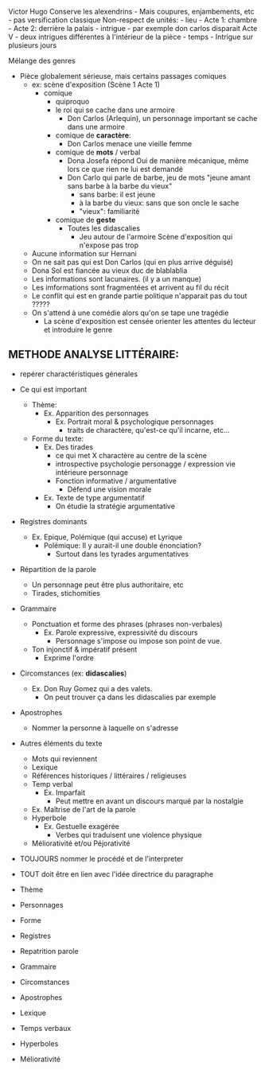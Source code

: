 Victor Hugo
Conserve les alexendrins
    - Mais coupures, enjambements, etc
    - pas versification classique
Non-respect de unités:
    - lieu
        - Acte 1: chambre
        - Acte 2: derrière la palais
    - intrigue
        - par exemple don carlos disparait Acte V
        - deux intrigues différentes à l'intérieur de la pièce
    - temps
        - Intrigue sur plusieurs jours

Mélange des genres
- Pièce globalement sérieuse, mais certains passages comiques
    - ex: scène d'exposition (Scène 1 Acte 1)
        - comique
            - quiproquo
            - le roi qui se cache dans une armoire
                - Don Carlos (Arlequin), un personnage important se cache dans une armoire
            - comique de **caractère**:
                - Don Carlos menace une vieille femme
            - comique de **mots** / verbal
                - Dona Josefa répond Oui de manière mécanique, même lors ce que rien ne lui est demandé
                - Don Carlo qui parle de barbe, jeu de mots "jeune amant sans barbe à la barbe du vieux"
                    - sans barbe: il est jeune
                    - à la barbe du vieux: sans que son oncle le sache
                    - "vieux": familiarité
            - comique de **geste**
                - Toutes les didascalies
                    - Jeu autour de l'armoire
Scène d'exposition qui n'expose pas trop
    - Aucune information sur Hernani
    - On ne sait pas qui est Don Carlos (qui en plus arrive déguisé)
    - Dona Sol est fiancée au vieux duc de blablablia
    - Les informations sont lacunaires. (il y a un manque)
    - Les imformations sont fragmentées et arrivent au fil du récit
    - Le conflit qui est en grande partie politique n'apparait pas du tout ?????
    - On s'attend à une comédie alors qu'on se tape une tragédie
        - La scène d'exposition est censée orienter les attentes du lecteur et introduire le genre

## METHODE ANALYSE LITTÉRAIRE:
- repérer charactéristiques génerales
- Ce qui est important
  - Thème:
    - Ex. Apparition des personnages
      - Ex. Portrait moral & psychologique personnages
        - traits de charactère, qu'est-ce qu'il incarne, etc...
  - Forme du texte:
    - Ex. Des tirades
      - ce qui met X charactère au centre de la scène
      - introspective psychologie personagge / expression vie intérieure personnage
      - Fonction informative / argumentative
        - Défend une vision morale
    - Ex. Texte de type argumentatif
      - On étudie la stratégie argumentative
- Registres dominants
  - Ex. Epique, Polémique (qui accuse) et Lyrique
    - Polémique: Il y aurait-il une double énonciation?
      - Surtout dans les tyrades argumentatives
- Répartition de la parole
  - Un personnage peut être plus authoritaire, etc
  - Tirades, stichomities
- Grammaire
  - Ponctuation et forme des phrases (phrases non-verbales)
    - Ex. Parole expressive, expressivité du discours
      - Personnage s'impose ou impose son point de vue.
  - Ton injonctif & impératif présent
    - Exprime l'ordre
- Circomstances (ex: **didascalies**)
  - Ex. Don Ruy Gomez qui a des valets.
    - On peut trouver ça dans les didascalies par exemple
- Apostrophes
  - Nommer la personne à laquelle on s'adresse
- Autres éléments du texte
  - Mots qui reviennent
  - Lexique
  - Références historiques / littéraires / religieuses
  - Temp verbal
    - Ex. Imparfait
      - Peut mettre en avant un discours marqué par la nostalgie
  - Ex. Maîtrise de l'art de la parole
  - Hyperbole
    - Ex. Gestuelle exagérée
      - Verbes qui traduisent une violence physique
  - Méliorativité et/ou Péjorativité
- TOUJOURS nommer le procédé et de l'interpreter
- TOUT doit être en lien avec l'idée directrice du paragraphe

- Thème
- Personnages
- Forme
- Registres
- Repatrition parole
- Grammaire
- Circomstances
- Apostrophes
- Lexique
- Temps verbaux
- Hyperboles
- Méliorativité

